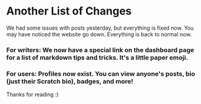 # Another List of Changes
We had some issues with posts yesterday, but everything is fixed now. You may have noticed the website go down. Everything is back to normal now.
### For writers: We now have a special link on the dashboard page for a list of markdown tips and tricks. It's a little paper emoji.
### For users: Profiles now exist. You can view anyone's posts, bio (just their Scratch bio), badges, and more!

Thanks for reading :)